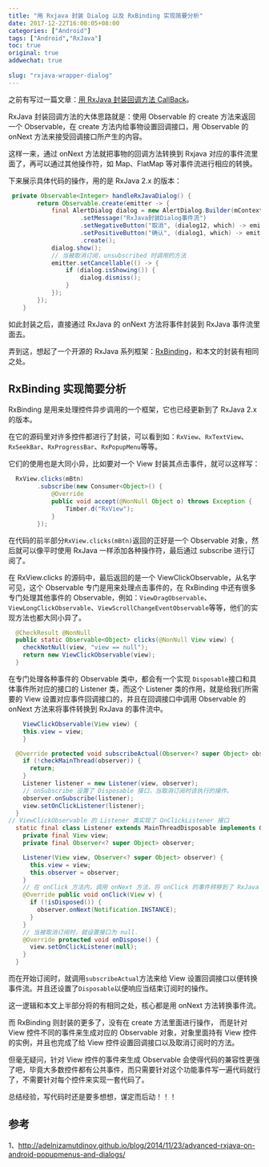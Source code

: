 ```yaml
---
title: "用 Rxjava 封装 Dialog 以及 RxBinding 实现简要分析"
date: 2017-12-22T16:00:05+08:00
categories: ["Android"]
tags: ["Android","RxJava"]
toc: true
original: true
addwechat: true
 
slug: "rxjava-wrapper-dialog"
---
```

 

之前有写过一篇文章：[用 RxJava 封装回调方法 CallBack](http://www.glumes.com/wrapper-callback-by-rxjava/)。

RxJava 封装回调方法的大体思路就是：使用 Observable 的 create 方法来返回一个 Observable，在 create 方法内给事物设置回调接口，用 Observable 的 onNext 方法来接受回调接口所产生的内容。

这样一来，通过 onNext 方法就把事物的回调方法转换到 Rxjava 对应的事件流里面了，再可以通过其他操作符，如 Map、FlatMap 等对事件流进行相应的转换。

<!--more-->

下来展示具体代码的操作，用的是 RxJava 2.x 的版本：

``` java
 private Observable<Integer> handleRxJavaDialog() {
        return Observable.create(emitter -> {
            final AlertDialog dialog = new AlertDialog.Builder(mContext)
                    .setMessage("RxJava封装Dialog事件流")
                    .setNegativeButton("取消", (dialog12, which) -> emitter.onNext(which)) 
                    .setPositiveButton("确认", (dialog1, which) -> emitter.onComplete())
                    .create();
            dialog.show();
            // 当被取消订阅，unsubscribed 时调用的方法
            emitter.setCancellable(() -> {
                if (dialog.isShowing()) {
                    dialog.dismiss();
                }
            });
        });
    }
```

如此封装之后，直接通过 RxJava 的 onNext 方法将事件封装到 RxJava 事件流里面去。

弄到这，想起了一个开源的 RxJava 系列框架：[RxBinding](https://github.com/JakeWharton/RxBinding)，和本文的封装有相同之处。

## RxBinding 实现简要分析

RxBinding 是用来处理控件异步调用的一个框架，它也已经更新到了 RxJava 2.x 的版本。

在它的源码里对许多控件都进行了封装，可以看到如：`RxView`、`RxTextView`、`RxSeekBar`、`RxProgressBar`、`RxPopupMenu`等等。

它们的使用也是大同小异，比如要对一个 View 封装其点击事件，就可以这样写：
``` java
  RxView.clicks(mBtn)
		.subscribe(new Consumer<Object>() {
            @Override
            public void accept(@NonNull Object o) throws Exception {
                Timber.d("RxView");
            }
        });
```
在代码的前半部分`RxView.clicks(mBtn)`返回的正好是一个 Observable 对象，然后就可以像平时使用 RxJava 一样添加各种操作符，最后通过 subscribe 进行订阅了。

在 RxView.clicks 的源码中，最后返回的是一个 ViewClickObservable，从名字可见，这个 Observable 专门是用来处理点击事件的，在 RxBinding 中还有很多专门处理其他事件的 Observable，例如：`ViewDragObservable`、`ViewLongClickObservable`、`ViewScrollChangeEventObservable`等等，他们的实现方法也都大同小异了。

``` java
  @CheckResult @NonNull
  public static Observable<Object> clicks(@NonNull View view) {
    checkNotNull(view, "view == null");
    return new ViewClickObservable(view);
  }
```

在专门处理各种事件的 Observable 类中，都会有一个实现 `Disposable`接口和具体事件所对应的接口的 Listener 类，而这个 Listener 类的作用，就是给我们所需要的 View 设置对应事件回调接口的，并且在回调接口中调用 Observable 的 onNext 方法来将事件转换到 RxJava 的事件流中。

``` java
	ViewClickObservable(View view) {
    this.view = view;
	}

  @Override protected void subscribeActual(Observer<? super Object> observer) {
    if (!checkMainThread(observer)) {
      return;
    }
    Listener listener = new Listener(view, observer);
	// onSubscribe 设置了 Disposable 接口，当取消订阅时该执行的操作。
    observer.onSubscribe(listener);
    view.setOnClickListener(listener);
  }
// ViewClickObservable 的 Listener 类实现了 OnClickListener 接口
  static final class Listener extends MainThreadDisposable implements OnClickListener {
    private final View view;
    private final Observer<? super Object> observer;

    Listener(View view, Observer<? super Object> observer) {
      this.view = view;
      this.observer = observer;
    }
	// 在 onClick 方法内，调用 onNext 方法，将 onClick 的事件转移到了 RxJava 的事件流里面去了
    @Override public void onClick(View v) {
      if (!isDisposed()) {
        observer.onNext(Notification.INSTANCE);
      }
    }
    // 当被取消订阅时，就设置接口为 null.
    @Override protected void onDispose() {
      view.setOnClickListener(null);
    }
  }
``` 
而在开始订阅时，就调用`subscribeActual`方法来给 View 设置回调接口以便转换事件流。并且还设置了`Disposable`以便响应当结束订阅时的操作。

这一逻辑和本文上半部分将的有相同之处，核心都是用 onNext 方法转换事件流。

而 RxBinding 则封装的更多了，没有在 create 方法里面进行操作， 而是针对 View 控件不同的事件来生成对应的 Observable 对象，对象里面持有 View 控件的实例，并且也完成了给 View 控件设置回调接口以及取消订阅时的方法。

但毫无疑问，针对 View 控件的事件来生成 Observable 会使得代码的兼容性更强了吧，毕竟大多数控件都有公共事件，而只需要针对这个功能事件写一遍代码就行了，不需要针对每个控件来实现一套代码了。

总结经验，写代码时还是要多想想，谋定而后动！！！

## 参考

1、http://adelnizamutdinov.github.io/blog/2014/11/23/advanced-rxjava-on-android-popupmenus-and-dialogs/




